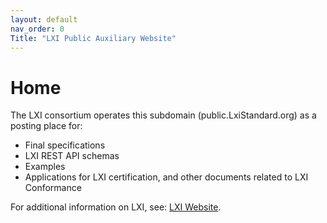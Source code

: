 ```yaml
---
layout: default
nav_order: 0
Title: "LXI Public Auxiliary Website"
---
```


# Home

The LXI consortium operates this subdomain (public.LxiStandard.org) as a
posting place for:

* Final specifications
* LXI REST API schemas
* Examples
* Applications for LXI certification, and other documents related to LXI Conformance 

For additional information on LXI, see: [LXI Website](https://lxistandard.org).
